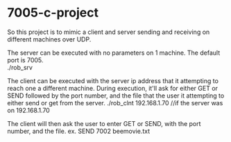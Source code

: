 # 7005-c-project

So this project is to mimic a client and server sending and receiving on different machines over UDP.  

The server can be executed with no parameters on 1 machine.  The default port is 7005.    
./rob_srv 

The client can be executed with the server ip address that it attempting to reach one a different machine.  During execution, it'll ask for either GET or SEND followed by the port number, and the file that the user it attempting to either send or get from  the server. 
./rob_clnt 192.168.1.70 //if the server was on 192.168.1.70

The client will then ask the user to enter GET or SEND, with the port number, and the file.  ex. SEND 7002 beemovie.txt
